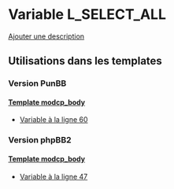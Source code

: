 # Variable L_SELECT_ALL
[Ajouter une description](https://fa-tvars.appspot.com/var/L_SELECT_ALL)

## Utilisations dans les templates

### Version PunBB

#### [Template modcp_body](punbb/modcp_body.md#readme)
* [Variable &agrave; la ligne 60](../punbb/modcp_body.tpl#L60)

### Version phpBB2

#### [Template modcp_body](subsilver/modcp_body.md#readme)
* [Variable &agrave; la ligne 47](../subsilver/modcp_body.tpl#L47)